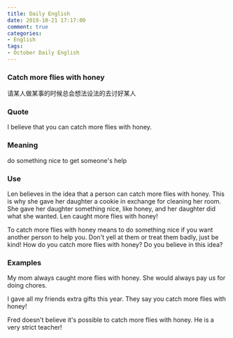 ```yaml
---
title: Daily English
date: 2019-10-21 17:17:00
comment: true
categories:
- English
tags:
- October Daily English
---
```


### Catch more flies with honey
请某人做某事的时候总会想法设法的去讨好某人
### Quote
I believe that you can catch more flies with honey.

### Meaning
do something nice to get someone's help

### Use
Len believes in the idea that a person can catch more flies with honey. This is why she gave her daughter a cookie in exchange for cleaning her room. She gave her daughter something nice, like honey, and her daughter did what she wanted. Len caught more flies with honey!

To catch more flies with honey means to do something nice if you want another person to help you. Don't yell at them or treat them badly, just be kind! How do you catch more flies with honey? Do you believe in this idea?

### Examples
My mom always caught more flies with honey. She would always pay us for doing chores.

I gave all my friends extra gifts this year. They say you catch more flies with honey!

Fred doesn't believe it's possible to catch more flies with honey. He is a very strict teacher!